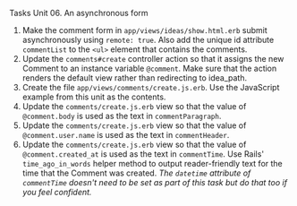 Tasks Unit 06. An asynchronous form

1. Make the comment form in `app/views/ideas/show.html.erb` submit asynchronously using `remote: true`. Also add the unique id attribute `commentList` to the `<ul>` element that contains the comments.
2. Update the `comments#create` controller action so that it assigns the new Comment to an instance variable `@comment`. Make sure that the action renders the default view rather than redirecting to idea_path.
3. Create the file `app/views/comments/create.js.erb`. Use the JavaScript example from this unit as the contents.
4. Update the `comments/create.js.erb` view so that the value of `@comment.body` is used as the text in `commentParagraph`.
5. Update the `comments/create.js.erb` view so that the value of `@comment.user.name` is used as the text in `commentHeader`.
6. Update the `comments/create.js.erb` view so that the value of `@comment.created_at` is used as the text in `commentTime`. Use Rails' `time_ago_in_words` helper method to output reader-friendly text for the time that the Comment was created. _The  `datetime` attribute of `commentTime` doesn't need to be set as part of this task but do that too if you feel confident._